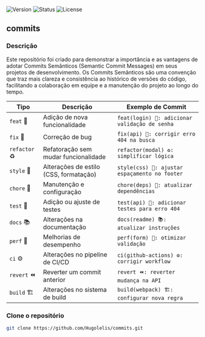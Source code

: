 ![Version](https://img.shields.io/badge/version-v1.0.0-blue.svg) ![Status](https://img.shields.io/badge/status-completed-green.svg) ![License](https://img.shields.io/badge/license-MIT-green.svg)

## commits
### Descrição
Este repositório foi criado para demonstrar a importância e as vantagens de adotar Commits Semânticos (Semantic Commit Messages) em seus projetos de desenvolvimento. Os Commits Semânticos são uma convenção que traz mais clareza e consistência ao histórico de versões do código, facilitando a colaboração em equipe e a manutenção do projeto ao longo do tempo.

| Tipo       | Descrição                             | Exemplo de Commit                              |
|------------|---------------------------------------|------------------------------------------------|
| `feat` 🎉  | Adição de nova funcionalidade         | `feat(login) 🎉: adicionar validação de senha`  |
| `fix` 🐛   | Correção de bug                       | `fix(api) 🐛: corrigir erro 404 na busca`       |
| `refactor` ♻️| Refatoração sem mudar funcionalidade  | `refactor(modal) ♻️: simplificar lógica`        |
| `style` 💅  | Alterações de estilo (CSS, formatação)| `style(css) 💅: ajustar espaçamento no footer`  |
| `chore` 🔧  | Manutenção e configuração             | `chore(deps) 🔧: atualizar dependências`        |
| `test` 🧪  | Adição ou ajuste de testes            | `test(api) 🧪: adicionar testes para erro 404`  |
| `docs` 📚  | Alterações na documentação            | `docs(readme) 📚: atualizar instruções`         |
| `perf` 🚀  | Melhorias de desempenho               | `perf(form) 🚀: otimizar validação`             |
| `ci` ⚙️    | Alterações no pipeline de CI/CD       | `ci(github-actions) ⚙️: corrigir workflow`      |
| `revert` ⏪ | Reverter um commit anterior           | `revert ⏪: reverter mudança na API`             |
| `build` 🏗️ | Alterações no sistema de build        | `build(webpack) 🏗️: configurar nova regra`     |

### Clone o repositório

```bash
git clone https://github.com/Hugolelis/commits.git
````



